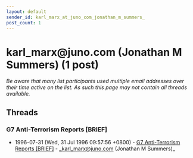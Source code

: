 ```yaml
---
layout: default
sender_id: karl_marx_at_juno_com_jonathan_m_summers_
post_count: 1
---
```


# karl_marx<span>@</span>juno.com (Jonathan M Summers) (1 post)

_Be aware that many list participants used multiple email addresses over their time active on the list. As such this page may not contain all threads available._

## Threads

### G7 Anti-Terrorism Reports [BRIEF]
+ 1996-07-31 (Wed, 31 Jul 1996 09:57:56 +0800) - [G7 Anti-Terrorism Reports [BRIEF]](/archive/1996/07/bbd57c3bf087b165a5c03dd01793b7716f1870811e655a18ac2efb40b9a639f4) - _karl_marx@juno.com (Jonathan M Summers)_

